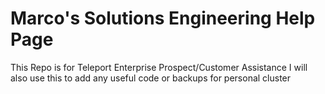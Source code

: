 # Marco's Solutions Engineering Help Page
This Repo is for Teleport Enterprise Prospect/Customer Assistance 
I will also use this to add any useful code or backups for personal cluster
